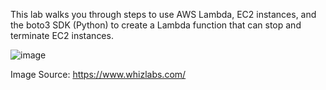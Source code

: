 This lab walks you through steps to use AWS Lambda, EC2 instances, and the boto3 SDK (Python) to create a Lambda function that can stop and terminate EC2 instances.

![image](https://github.com/bvskarthik18/AWS-SCS-C02/assets/129149117/cbee56e5-2851-4fda-a1ef-256baeb99a4f)

Image Source: https://www.whizlabs.com/
